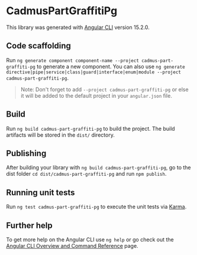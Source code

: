 # CadmusPartGraffitiPg

This library was generated with [Angular CLI](https://github.com/angular/angular-cli) version 15.2.0.

## Code scaffolding

Run `ng generate component component-name --project cadmus-part-graffiti-pg` to generate a new component. You can also use `ng generate directive|pipe|service|class|guard|interface|enum|module --project cadmus-part-graffiti-pg`.
> Note: Don't forget to add `--project cadmus-part-graffiti-pg` or else it will be added to the default project in your `angular.json` file. 

## Build

Run `ng build cadmus-part-graffiti-pg` to build the project. The build artifacts will be stored in the `dist/` directory.

## Publishing

After building your library with `ng build cadmus-part-graffiti-pg`, go to the dist folder `cd dist/cadmus-part-graffiti-pg` and run `npm publish`.

## Running unit tests

Run `ng test cadmus-part-graffiti-pg` to execute the unit tests via [Karma](https://karma-runner.github.io).

## Further help

To get more help on the Angular CLI use `ng help` or go check out the [Angular CLI Overview and Command Reference](https://angular.io/cli) page.
